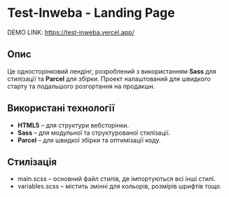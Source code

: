 # Test-Inweba - Landing Page

DEMO LINK: https://test-inweba.vercel.app/

## Опис
Це односторінковий лендінг, розроблений з використанням **Sass** для стилізації та **Parcel** для збірки. Проект налаштований для швидкого старту та подальшого розгортання на продакшн.

## Використані технології
- **HTML5** – для структури вебсторінки.
- **Sass** – для модульної та структурованої стилізації.
- **Parcel** – для швидкої збірки та оптимізації коду.

## Стилізація
 - main.scss – основний файл стилів, де імпортуються всі інші стилі.
 - variables.scss – містить змінні для кольорів, розмірів шрифтів тощо.
